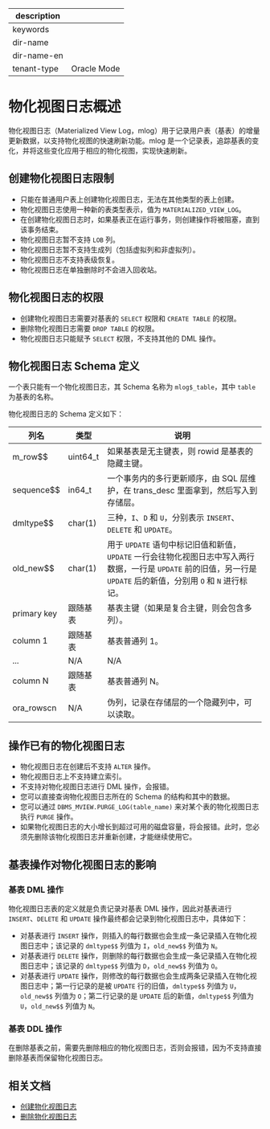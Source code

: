 |description||
|---|---|
|keywords||
|dir-name||
|dir-name-en||
|tenant-type|Oracle Mode|

# 物化视图日志概述

物化视图日志（Materialized View Log，mlog）用于记录用户表（基表）的增量更新数据，以支持物化视图的快速刷新功能。mlog 是一个记录表，追踪基表的变化，并将这些变化应用于相应的物化视图，实现快速刷新。

## 创建物化视图日志限制

* 只能在普通用户表上创建物化视图日志，无法在其他类型的表上创建。
* 物化视图日志使用一种新的表类型表示，值为 `MATERIALIZED_VIEW_LOG`。
* 在创建物化视图日志时，如果基表正在运行事务，则创建操作将被阻塞，直到该事务结束。
* 物化视图日志暂不支持 `LOB` 列。
* 物化视图日志暂不支持生成列（包括虚拟列和非虚拟列）。
* 物化视图日志不支持表级恢复。
* 物化视图日志在单独删除时不会进入回收站。

## 物化视图日志的权限

* 创建物化视图日志需要对基表的 `SELECT` 权限和 `CREATE TABLE` 的权限。
* 删除物化视图日志需要 `DROP TABLE` 的权限。
* 物化视图日志只能赋予 `SELECT` 权限，不支持其他的 DML 操作。

## 物化视图日志 Schema 定义

一个表只能有一个物化视图日志，其 Schema 名称为 `mlog$_table`，其中 `table` 为基表的名称。

物化视图日志的 Schema 定义如下：

|   **列名**  | **类型** | **说明** |
|-------------|----------|----------|
| m_row$$     | uint64_t | 如果基表是无主键表，则 rowid 是基表的隐藏主键。|
| sequence$$  | in64_t   | 一个事务内的多行更新顺序，由 SQL 层维护，在 trans_desc 里面拿到，然后写入到存储层。|
| dmltype$$   | char(1)  | 三种，`I`、`D` 和 `U`，分别表示 `INSERT`、`DELETE` 和 `UPDATE`。|
| old_new$$   | char(1)  | 用于 `UPDATE` 语句中标记旧值和新值，`UPDATE` 一行会往物化视图日志中写入两行数据，一行是 `UPDATE` 前的旧值，另一行是 `UPDATE` 后的新值，分别用 `O` 和 `N` 进行标记。|
| primary key | 跟随基表  | 基表主键（如果是复合主键，则会包含多列）。|
| column 1    | 跟随基表  | 基表普通列 1。|
| ...         | N/A      | N/A |
| column N    | 跟随基表  | 基表普通列 N。|
| ora_rowscn  | N/A      | 伪列，记录在存储层的一个隐藏列中，可以读取。|

## 操作已有的物化视图日志

* 物化视图日志在创建后不支持 `ALTER` 操作。
* 物化视图日志上不支持建立索引。
* 不支持对物化视图日志进行 DML 操作，会报错。
* 您可以直接查询物化视图日志所在的 Schema 的结构和其中的数据。
* 您可以通过 `DBMS_MVIEW.PURGE_LOG(table_name)` 来对某个表的物化视图日志执行 `PURGE` 操作。
* 如果物化视图日志的大小增长到超过可用的磁盘容量，将会报错。此时，您必须先删除该物化视图日志并重新创建，才能继续使用它。

## 基表操作对物化视图日志的影响

### 基表 DML 操作

物化视图日志表的定义就是负责记录对基表 DML 操作，因此对基表进行 `INSERT`、`DELETE` 和 `UPDATE` 操作最终都会记录到物化视图日志中，具体如下：

* 对基表进行 `INSERT` 操作，则插入的每行数据也会生成一条记录插入在物化视图日志中；该记录的 `dmltype$$` 列值为 `I`，`old_new$$` 列值为 `N`。
* 对基表进行 `DELETE` 操作，则删除的每行数据也会生成一条记录插入在物化视图日志中；该记录的 `dmltype$$` 列值为 `D`，`old_new$$` 列值为 `O`。
* 对基表进行 `UPDATE` 操作，则修改的每行数据也会生成两条记录插入在物化视图日志中；第一行记录的是被 `UPDATE` 行的旧值，`dmltype$$` 列值为 `U`，`old_new$$` 列值为 `O`；第二行记录的是 `UPDATE` 后的新值，`dmltype$$` 列值为 `U`，`old_new$$` 列值为 `N`。

### 基表 DDL 操作

在删除基表之前，需要先删除相应的物化视图日志，否则会报错，因为不支持直接删除基表而保留物化视图日志。

## 相关文档

* [创建物化视图日志](200.create-materialized-views-log-of-oracle-mode.md)
* [删除物化视图日志](300.delete-materialized-views-log-of-oracle-mode.md)
